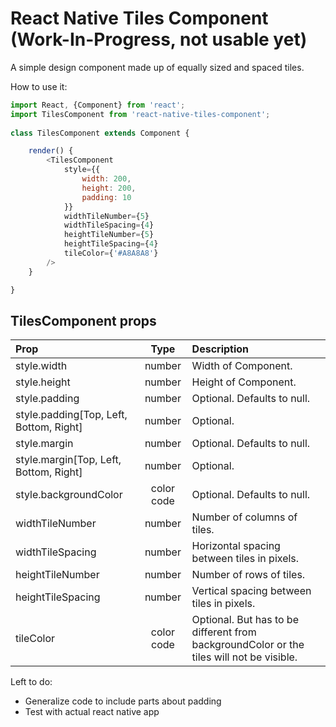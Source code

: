 # React Native Tiles Component (Work-In-Progress, not usable yet)
A simple design component made up of equally sized and spaced tiles.

How to use it:

```js
import React, {Component} from 'react';
import TilesComponent from 'react-native-tiles-component';
	
class TilesComponent extends Component {

	render() {
	 	<TilesComponent
	 		style={{
	 			width: 200, 
	 			height: 200, 
	 			padding: 10
	 		}}
	 		widthTileNumber={5}
	 		widthTileSpacing={4}
	 		heightTileNumber={5}
	 		heightTileSpacing={4}
	 		tileColor={'#A8A8A8'}
	 	/>
	}

}

```

## TilesComponent props
| Prop | Type | Description |
:----------------- |:-----------:| :-----|
| style.width | number | Width of Component. |
| style.height | number | Height of Component.  |
| style.padding | number | Optional. Defaults to null. |
| style.padding[Top, Left, Bottom, Right] | number | Optional. |
| style.margin | number | Optional. Defaults to null. |
| style.margin[Top, Left, Bottom, Right] | number | Optional. |
| style.backgroundColor | color code | Optional. Defaults to null. |
| widthTileNumber | number | Number of columns of tiles. |
| widthTileSpacing | number | Horizontal spacing between tiles in pixels. |
| heightTileNumber | number | Number of rows of tiles. |
| heightTileSpacing | number | Vertical spacing between tiles in pixels. |
| tileColor | color code | Optional. But has to be different from backgroundColor or the tiles will not be visible. |

Left to do: 
- Generalize code to include parts about padding
- Test with actual react native app